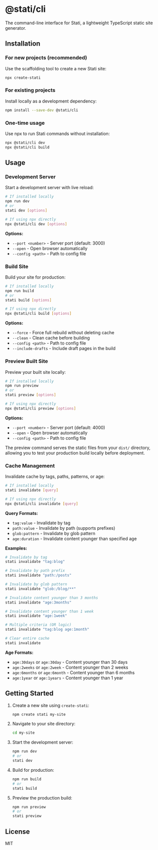 # @stati/cli

The command-line interface for Stati, a lightweight TypeScript static site generator.

## Installation

### For new projects (recommended)

Use the scaffolding tool to create a new Stati site:

```bash
npx create-stati
```

### For existing projects

Install locally as a development dependency:

```bash
npm install --save-dev @stati/cli
```

### One-time usage

Use npx to run Stati commands without installation:

```bash
npx @stati/cli dev
npx @stati/cli build
```

## Usage

### Development Server

Start a development server with live reload:

```bash
# If installed locally
npm run dev
# or
stati dev [options]

# If using npx directly
npx @stati/cli dev [options]
```

**Options:**

- `--port <number>` - Server port (default: 3000)
- `--open` - Open browser automatically
- `--config <path>` - Path to config file

### Build Site

Build your site for production:

```bash
# If installed locally
npm run build
# or
stati build [options]

# If using npx directly
npx @stati/cli build [options]
```

**Options:**

- `--force` - Force full rebuild without deleting cache
- `--clean` - Clean cache before building
- `--config <path>` - Path to config file
- `--include-drafts` - Include draft pages in the build

### Preview Built Site

Preview your built site locally:

```bash
# If installed locally
npm run preview
# or
stati preview [options]

# If using npx directly
npx @stati/cli preview [options]
```

**Options:**

- `--port <number>` - Server port (default: 4000)
- `--open` - Open browser automatically
- `--config <path>` - Path to config file

The preview command serves the static files from your `dist/` directory, allowing you to test your production build locally before deployment.

### Cache Management

Invalidate cache by tags, paths, patterns, or age:

```bash
# If installed locally
stati invalidate [query]

# If using npx directly
npx @stati/cli invalidate [query]
```

**Query Formats:**

- `tag:value` - Invalidate by tag
- `path:value` - Invalidate by path (supports prefixes)
- `glob:pattern` - Invalidate by glob pattern
- `age:duration` - Invalidate content younger than specified age

**Examples:**

```bash
# Invalidate by tag
stati invalidate "tag:blog"

# Invalidate by path prefix
stati invalidate "path:/posts"

# Invalidate by glob pattern
stati invalidate "glob:/blog/**"

# Invalidate content younger than 3 months
stati invalidate "age:3months"

# Invalidate content younger than 1 week
stati invalidate "age:1week"

# Multiple criteria (OR logic)
stati invalidate "tag:blog age:1month"

# Clear entire cache
stati invalidate
```

**Age Formats:**

- `age:30days` or `age:30day` - Content younger than 30 days
- `age:2weeks` or `age:2week` - Content younger than 2 weeks
- `age:6months` or `age:6month` - Content younger than 6 months
- `age:1year` or `age:1years` - Content younger than 1 year

## Getting Started

1. Create a new site using `create-stati`:

   ```bash
   npm create stati my-site
   ```

2. Navigate to your site directory:

   ```bash
   cd my-site
   ```

3. Start the development server:

   ```bash
   npm run dev
   # or
   stati dev
   ```

4. Build for production:

   ```bash
   npm run build
   # or
   stati build
   ```

5. Preview the production build:

   ```bash
   npm run preview
   # or
   stati preview
   ```

## License

MIT
